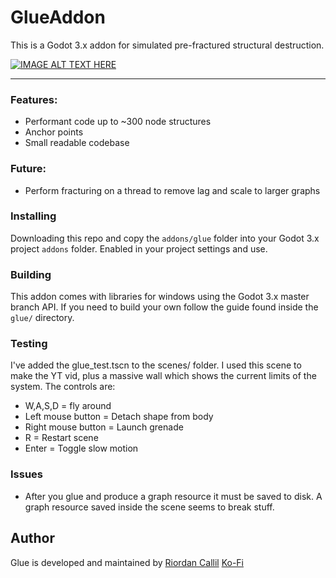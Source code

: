 # GlueAddon

This is a Godot 3.x addon for simulated pre-fractured structural destruction.

[![IMAGE ALT TEXT HERE](https://img.youtube.com/vi/z3tJwcHUo0o/0.jpg)](https://www.youtube.com/watch?v=z3tJwcHUo0o)

---

### Features:

* Performant code up to ~300 node structures
* Anchor points
* Small readable codebase

### Future:

* Perform fracturing on a thread to remove lag and scale to larger graphs

### Installing

Downloading this repo and copy the ``addons/glue`` folder into your Godot 3.x project ``addons`` folder. Enabled in your project settings and use.

### Building

This addon comes with libraries for windows using the Godot 3.x master branch API. If you need to build your own follow the guide found inside the ``glue/`` directory.

### Testing

I've added the glue_test.tscn to the scenes/ folder. I used this scene to make the YT vid, plus a massive wall which shows the current limits of the system.
The controls are:

* W,A,S,D = fly around
* Left mouse button = Detach shape from body
* Right mouse button = Launch grenade
* R = Restart scene
* Enter = Toggle slow motion

### Issues

* After you glue and produce a graph resource it must be saved to disk. A graph resource saved inside the scene seems to break stuff.

## Author

Glue is developed and maintained by [Riordan Callil](https://twitter.com/RiordanCallil)
[Ko-Fi](https://ko-fi.com/upakai)
